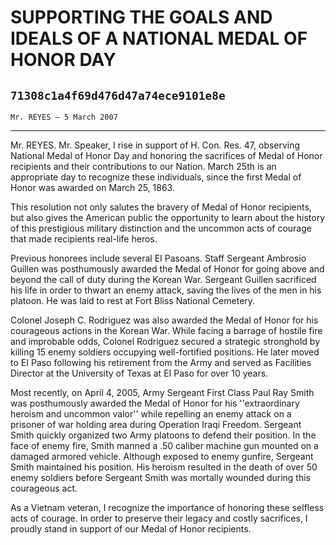 # SUPPORTING THE GOALS AND IDEALS OF A NATIONAL MEDAL OF HONOR DAY
## `71308c1a4f69d476d47a74ece9101e8e`
`Mr. REYES — 5 March 2007`

---


Mr. REYES. Mr. Speaker, I rise in support of H. Con. Res. 47, 
observing National Medal of Honor Day and honoring the sacrifices of 
Medal of Honor recipients and their contributions to our Nation. March 
25th is an appropriate day to recognize these individuals, since the 
first Medal of Honor was awarded on March 25, 1863.

This resolution not only salutes the bravery of Medal of Honor 
recipients, but also gives the American public the opportunity to learn 
about the history of this prestigious military distinction and the 
uncommon acts of courage that made recipients real-life heros.

Previous honorees include several EI Pasoans. Staff Sergeant Ambrosio 
Guillen was posthumously awarded the Medal of Honor for going above and 
beyond the call of duty during the Korean War. Sergeant Guillen 
sacrificed his life in order to thwart an enemy attack, saving the 
lives of the men in his platoon. He was laid to rest at Fort Bliss 
National Cemetery.

Colonel Joseph C. Rodriguez was also awarded the Medal of Honor for 
his courageous actions in the Korean War. While facing a barrage of 
hostile fire and improbable odds, Colonel Rodriguez secured a strategic 
stronghold by killing 15 enemy soldiers occupying well-fortified 
positions. He later moved to EI Paso following his retirement from the 
Army and served as Facilities Director at the University of Texas at EI 
Paso for over 10 years.

Most recently, on April 4, 2005, Army Sergeant First Class Paul Ray 
Smith was posthumously awarded the Medal of Honor for his 
''extraordinary heroism and uncommon valor'' while repelling an enemy 
attack on a prisoner of war holding area during Operation Iraqi 
Freedom. Sergeant Smith quickly organized two Army platoons to defend 
their position. In the face of enemy fire, Smith manned a .50 caliber 
machine gun mounted on a damaged armored vehicle. Although exposed to 
enemy gunfire, Sergeant Smith maintained his position. His heroism 
resulted in the death of over 50 enemy soldiers before Sergeant Smith 
was mortally wounded during this courageous act.

As a Vietnam veteran, I recognize the importance of honoring these 
selfless acts of courage. In order to preserve their legacy and costly 
sacrifices, I proudly stand in support of our Medal of Honor 
recipients.
